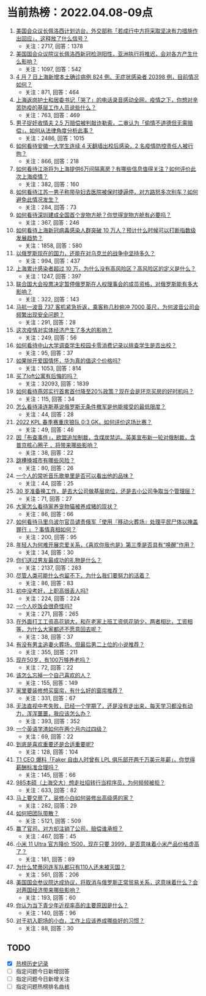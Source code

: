 # 当前热榜：2022.04.08-09点
1. [美国会众议长佩洛西计划访台，外交部称「若成行中方将采取坚决有力措施作出回应」，这释放了什么信号？](https://www.zhihu.com/question/526535047)
    * 关注：2717, 回答：1378
2. [美国国会众议院议长佩洛西新冠检测阳性，亚洲执行将推迟，会对各方产生什么影响？](https://www.zhihu.com/question/526606067)
    * 关注：1097, 回答：542
3. [4 月 7 日上海新增本土确诊病例 824 例、无症状感染者 20398 例，目前情况如何？](https://www.zhihu.com/question/526653995)
    * 关注：871, 回答：464
4. [上海返岗护士和居委书记「哭了」的电话录音感动全网，疫情之下，你想对辛苦防疫的基层工作人员说些什么？](https://www.zhihu.com/question/526303867)
    * 关注：763, 回答：469
5. [男子捉奸收情夫 2.5 万赔偿被判敲诈勒索，二审认为「偷情不道德但无需赔偿」，如何从法律角度分析此事？](https://www.zhihu.com/question/526332207)
    * 关注：2486, 回答：1015
6. [如何看待安徽一大学生连续 4 天翻墙出校后感染，2 名疫情防控责任人被行拘？](https://www.zhihu.com/question/526490321)
    * 关注：866, 回答：218
7. [如何看待江浙将为上海提供6万间隔离房？有哪些信息值得关注？如何评价此次上海疫情？](https://www.zhihu.com/question/526475650)
    * 关注：382, 回答：160
8. [如何看待江苏一男子称带孕妇去医院被保时捷逼停，对方路怒多次别车？如何避免此情况发生？](https://www.zhihu.com/question/526476262)
    * 关注：284, 回答：73
9. [如何看待深圳建成全国首个宠物方舱？你觉得宠物方舱有必要吗？](https://www.zhihu.com/question/526540054)
    * 关注：367, 回答：246
10. [如何看待上海新冠病毒感染人群突破 10 万人？预计什么时候可以打断指数级发展趋势？](https://www.zhihu.com/question/526454948)
    * 关注：1858, 回答：580
11. [以俄罗斯现在的国力，还能在对乌克兰的战争中坚持多久？](https://www.zhihu.com/question/526458825)
    * 关注：994, 回答：437
12. [上海累计感染者超过 10 万，为什么没有高风险区？高风险区的定义是什么？](https://www.zhihu.com/question/526257162)
    * 关注：1247, 回答：397
13. [联合国大会投票决定暂停俄罗斯在人权理事会的成员资格，对俄罗斯能有多大影响？](https://www.zhihu.com/question/526652241)
    * 关注：322, 回答：143
14. [马航一波音 737 客机紧急折返，乘客称几秒俯冲 7000 英尺，为何波音公司会频繁出现安全问题？](https://www.zhihu.com/question/526583927)
    * 关注：291, 回答：28
15. [这次疫情对实体经济产生了多大的影响？](https://www.zhihu.com/question/438933656)
    * 关注：249, 回答：56
16. [如何看待中山大学调查学生校园卡零消费记录以排查学生是否出校？](https://www.zhihu.com/question/525960838)
    * 关注：95, 回答：37
17. [如果抛开爱国情怀，华为真的值这个价格吗?](https://www.zhihu.com/question/515222534)
    * 关注：1053, 回答：814
18. [买了loft公寓有后悔的吗？](https://www.zhihu.com/question/305616998)
    * 关注：32093, 回答：1839
19. [如何看待燕郊实行首套首付降至20%政策？现在会是环京买房的好时机吗？](https://www.zhihu.com/question/526401717)
    * 关注：115, 回答：34
20. [怎么看待泽连斯基说俄罗斯无条件撤军是他能接受的最低限度？](https://www.zhihu.com/question/526311146)
    * 关注：44, 回答：28
21. [2022 KPL 春季赛重庆狼队 0:3  GK，如何评价这场比赛？](https://www.zhihu.com/question/526582416)
    * 关注：49, 回答：46
22. [因「布查事件」，欧盟追加制裁，含煤炭禁运。英美宣布新一轮对俄制裁，含普京核心圈子 ，将带来哪些影响？](https://www.zhihu.com/question/526455217)
    * 关注：38, 回答：22
23. [跳槽换城市有哪些风险？](https://www.zhihu.com/question/521451843)
    * 关注：80, 回答：26
24. [一个人的常听音乐歌单里是否可以看出他的品味？](https://www.zhihu.com/question/279414054)
    * 关注：44, 回答：25
25. [30 岁准备换工作，是去大公司做基层岗位，还是去小公司争取当个管理层？](https://www.zhihu.com/question/521451857)
    * 关注：71, 回答：27
26. [大家怎么看待家养宠物猫被养成猪的现状？](https://www.zhihu.com/question/520675015)
    * 关注：86, 回答：66
27. [如何看待马里乌波尔官员谴责俄军「使用『移动火葬场』处理平民尸体以掩盖罪行 」？事情真相如何？](https://www.zhihu.com/question/526489725)
    * 关注：200, 回答：95
28. [年轻人为何难开展恋爱关系，《喜欢你我也是》第三季是否具有“唤醒”作用？](https://www.zhihu.com/question/526562368)
    * 关注：34, 回答：30
29. [你们送过男友最成功的礼物是什么？](https://www.zhihu.com/question/25865753)
    * 关注：2137, 回答：283
30. [尽管人类可能什么也留不下，为什么我们要努力的活着？](https://www.zhihu.com/question/526050856)
    * 关注：86, 回答：83
31. [初中没考好，上职高很丢人吗?](https://www.zhihu.com/question/526100260)
    * 关注：224, 回答：224
32. [一个人吃饭会很奇怪吗?](https://www.zhihu.com/question/524046453)
    * 关注：271, 回答：265
33. [在外面打工工资高花销大，和在老家上班工资低花销少，两者相比，工资相等，为什么大家都还不愿意回去呢？](https://www.zhihu.com/question/525790240)
    * 关注：38, 回答：37
34. [有没有男主追妻火葬场，但最后男二上位的小说推荐？](https://www.zhihu.com/question/515599378)
    * 关注：355, 回答：211
35. [现在50岁，有100万够养老吗？](https://www.zhihu.com/question/395697394)
    * 关注：72, 回答：22
36. [该怎么忘掉一个自己喜欢的人？](https://www.zhihu.com/question/524418040)
    * 关注：155, 回答：149
37. [家里要装修想买窗帘，有什么好的窗帘推荐？](https://www.zhihu.com/question/67953554)
    * 关注：331, 回答：67
38. [无法直视中考失败，已经一个学期了，还是没有走出来，每天学习都没有动力，浑浑噩噩，我应该怎么办？](https://www.zhihu.com/question/520340512)
    * 关注：393, 回答：352
39. [一个英语学渣如何在两个月内过四级？](https://www.zhihu.com/question/298566623)
    * 关注：69, 回答：22
40. [到底是喜欢重要还是合适重要呢?](https://www.zhihu.com/question/521387962)
    * 关注：128, 回答：104
41. [T1 CEO 爆料「Faker 自由人时曾有 LPL 俱乐部开两千万美元年薪」，你觉得薪酬标准合理吗？](https://www.zhihu.com/question/526478232)
    * 关注：145, 回答：66
42. [985本硕（上海交大）想走社招转行当程序员，为何频频被拒？](https://www.zhihu.com/question/525614193)
    * 关注：633, 回答：82
43. [马上要交房了，装修小白如何装修出高级感的家？](https://www.zhihu.com/question/522696993)
    * 关注：282, 回答：29
44. [如何把团队带散？](https://www.zhihu.com/question/442522186)
    * 关注：5121, 回答：509
45. [赢了官司，对方却注销了公司，赔偿谁承担？](https://www.zhihu.com/question/492373442)
    * 关注：467, 回答：45
46. [小米 11 Ultra 官方降价 1500，现在只要 3999，是否意味着小米产品价格虚高了？](https://www.zhihu.com/question/524637493)
    * 关注：181, 回答：89
47. [为什么梵蒂冈连军队都只有110人还未被灭国？](https://www.zhihu.com/question/431767839)
    * 关注：561, 回答：206
48. [美国国会参议院达成协议，将取消与俄罗斯正常贸易关系，这意味着什么？会对两国经济带来哪些影响？](https://www.zhihu.com/question/526506716)
    * 关注：193, 回答：60
49. [你认为当下青少年近视率高的主要原因是什么？](https://www.zhihu.com/question/526549823)
    * 关注：140, 回答：96
50. [对于初入职场的小白，工作上应该养成哪些好的习惯？](https://www.zhihu.com/question/525013723)
    * 关注：88, 回答：30
## TODO
* [x] [热榜历史记录](hot_history/AllHot.md)
* [ ] 指定问题今日新增回答
* [ ] 指定问题今日新增关注
* [ ] 指定问题热榜排名曲线
